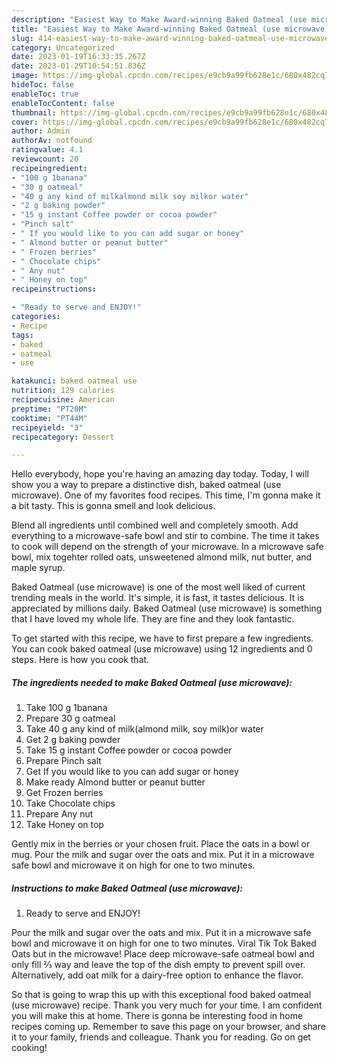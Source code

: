 ```yaml
---
description: "Easiest Way to Make Award-winning Baked Oatmeal (use microwave)"
title: "Easiest Way to Make Award-winning Baked Oatmeal (use microwave)"
slug: 414-easiest-way-to-make-award-winning-baked-oatmeal-use-microwave
category: Uncategorized
date: 2023-01-19T16:33:35.267Z
date: 2023-01-29T10:54:51.836Z
image: https://img-global.cpcdn.com/recipes/e9cb9a99fb628e1c/680x482cq70/baked-oatmeal-use-microwave-recipe-main-photo.jpg
hideToc: false
enableToc: true
enableTocContent: false
thumbnail: https://img-global.cpcdn.com/recipes/e9cb9a99fb628e1c/680x482cq70/baked-oatmeal-use-microwave-recipe-main-photo.jpg
cover: https://img-global.cpcdn.com/recipes/e9cb9a99fb628e1c/680x482cq70/baked-oatmeal-use-microwave-recipe-main-photo.jpg
author: Admin
authorAv: notfound
ratingvalue: 4.1
reviewcount: 20
recipeingredient:
- "100 g 1banana"
- "30 g oatmeal"
- "40 g any kind of milkalmond milk soy milkor water"
- "2 g baking powder"
- "15 g instant Coffee powder or cocoa powder"
- "Pinch salt"
- " If you would like to you can add sugar or honey"
- " Almond butter or peanut butter"
- " Frozen berries"
- " Chocolate chips"
- " Any nut"
- " Honey on top"
recipeinstructions:

- "Ready to serve and ENJOY!"
categories:
- Recipe
tags:
- baked
- oatmeal
- use

katakunci: baked oatmeal use 
nutrition: 129 calories
recipecuisine: American
preptime: "PT20M"
cooktime: "PT44M"
recipeyield: "3"
recipecategory: Dessert

---
```



Hello everybody, hope you're having an amazing day today. Today, I will show you a way to prepare a distinctive dish, baked oatmeal (use microwave). One of my favorites food recipes. This time, I'm gonna make it a bit tasty. This is gonna smell and look delicious.

Blend all ingredients until combined well and completely smooth. Add everything to a microwave-safe bowl and stir to combine. The time it takes to cook will depend on the strength of your microwave. In a microwave safe bowl, mix togehter rolled oats, unsweetened almond milk, nut butter, and maple syrup.

Baked Oatmeal (use microwave) is one of the most well liked of current trending meals in the world. It's simple, it is fast, it tastes delicious. It is appreciated by millions daily. Baked Oatmeal (use microwave) is something that I have loved my whole life. They are fine and they look fantastic.


To get started with this recipe, we have to first prepare a few ingredients. You can cook baked oatmeal (use microwave) using 12 ingredients and 0 steps. Here is how you cook that.

<!--inarticleads1-->

##### The ingredients needed to make Baked Oatmeal (use microwave):

1. Take 100 g 1banana
1. Prepare 30 g oatmeal
1. Take 40 g any kind of milk(almond milk, soy milk)or water
1. Get 2 g baking powder
1. Take 15 g instant Coffee powder or cocoa powder
1. Prepare Pinch salt
1. Get  If you would like to you can add sugar or honey
1. Make ready  Almond butter or peanut butter
1. Get  Frozen berries
1. Take  Chocolate chips
1. Prepare  Any nut
1. Take  Honey on top


Gently mix in the berries or your chosen fruit. Place the oats in a bowl or mug. Pour the milk and sugar over the oats and mix. Put it in a microwave safe bowl and microwave it on high for one to two minutes. 

<!--inarticleads2-->

##### Instructions to make Baked Oatmeal (use microwave):


1. Ready to serve and ENJOY!

Pour the milk and sugar over the oats and mix. Put it in a microwave safe bowl and microwave it on high for one to two minutes. Viral Tik Tok Baked Oats but in the microwave! Place deep microwave-safe oatmeal bowl and only fill ⅔ way and leave the top of the dish empty to prevent spill over. Alternatively, add oat milk for a dairy-free option to enhance the flavor. 

So that is going to wrap this up with this exceptional food baked oatmeal (use microwave) recipe. Thank you very much for your time. I am confident you will make this at home. There is gonna be interesting food in home recipes coming up. Remember to save this page on your browser, and share it to your family, friends and colleague. Thank you for reading. Go on get cooking!
